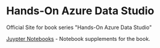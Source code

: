 # Hands-On Azure Data Studio
Official Site for book series "Hands-On Azure Data Studio"

[Juypter Notebooks](content/readme.md) - Notebook supplements for the book.

